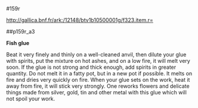 #159r 

http://gallica.bnf.fr/ark:/12148/btv1b10500001g/f323.item.r=

 
##p159r_a3

**Fish glue**



Beat it very finely and thinly on a well-cleaned anvil, then dilute your glue with spirits, put the mixture on hot ashes, and on a low fire, it will melt very soon. If the glue is not strong and thick enough, add spirits in greater quantity. Do not melt it in a fatty pot, but in a new pot if possible. It melts on fire and dries very quickly on fire. When your glue sets on the work, heat it away from fire, it will stick very strongly. One reworks flowers and delicate things made from silver, gold, tin and other metal with this glue which will not spoil your work.


 

